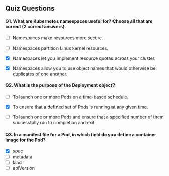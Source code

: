 ## Quiz Questions

#### Q1. What are Kubernetes namespaces useful for? Choose all that are correct (2 correct answers).

- [ ] Namespaces make resources more secure.
- [ ] Namespaces partition Linux kernel resources.
- [x] Namespaces let you implement resource quotas across your cluster.
- [x] Namespaces allow you to use object names that would otherwise be duplicates of one another.


#### Q2. What is the purpose of the Deployment object?

- [ ] To launch one or more Pods on a time-based schedule.
- [x] To ensure that a defined set of Pods is running at any given time.
- [ ] To launch one or more Pods and ensure that a specified number of them successfully run to completion and exit.


#### Q3. In a manifest file for a Pod, in which field do you define a container image for the Pod?

- [x] spec
- [ ] metadata
- [ ] kind
- [ ] apiVersion

